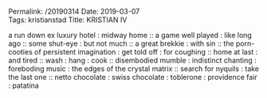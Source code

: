 Permalink: /20190314
Date: 2019-03-07  
Tags: kristianstad
Title: KRISTIAN IV
  
a run down ex luxury hotel : midway home :: a game well played : like long ago :: some shut-eye : but not much :: a great brekkie : with sin :: the porn-cooties of persistent imagination : get told off : for coughing :: home at last : and tired :: wash : hang : cook :: disembodied mumble : indistinct chanting : foreboding music : the edges of the crystal matrix :: search for nyquils : take the last one :: netto chocolate : swiss chocolate : toblerone : providence fair : patatina 